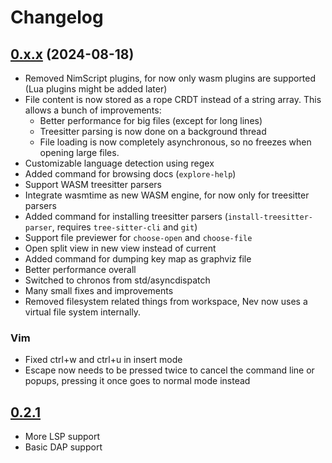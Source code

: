 # Changelog

## [0.x.x](https://github.com/Nimaoth/Nev/compare/v0.2.1...main) (2024-08-18)

- Removed NimScript plugins, for now only wasm plugins are supported (Lua plugins might be added later)
- File content is now stored as a rope CRDT instead of a string array. This allows a bunch of improvements:
  - Better performance for big files (except for long lines)
  - Treesitter parsing is now done on a background thread
  - File loading is now completely asynchronous, so no freezes when opening large files.
- Customizable language detection using regex
- Added command for browsing docs (`explore-help`)
- Support WASM treesitter parsers
- Integrate wasmtime as new WASM engine, for now only for treesitter parsers
- Added command for installing treesitter parsers (`install-treesitter-parser`, requires `tree-sitter-cli` and `git`)
- Support file previewer for `choose-open` and `choose-file`
- Open split view in new view instead of current
- Added command for dumping key map as graphviz file
- Better performance overall
- Switched to chronos from std/asyncdispatch
- Many small fixes and improvements
- Removed filesystem related things from workspace, Nev now uses a virtual file system internally.

### Vim
- Fixed ctrl+w and ctrl+u in insert mode
- Escape now needs to be pressed twice to cancel the command line or popups, pressing it once goes to normal mode instead

## [0.2.1](https://github.com/Nimaoth/Nev/compare/v0.2.0...v0.2.1)

- More LSP support
- Basic DAP support

